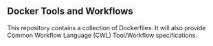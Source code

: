 ## Docker Tools and Workflows

This repository contains a collection of Dockerfiles. It will also provide Common Workflow Language (CWL) Tool/Workflow specifications.
